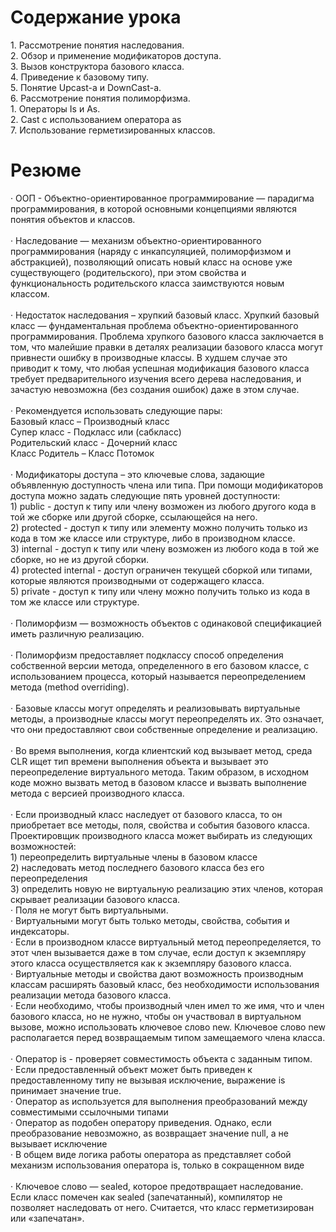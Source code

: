 <h1>Содержание урока </h1>
1. Рассмотрение понятия наследования.  </br> 
2. Обзор и применение модификаторов доступа.  </br> 
3. Вызов конструктора базового класса.  </br> 
4. Приведение к базовому типу.  </br> 
5. Понятие Upcast-а и DownCast-а.  </br> 
6. Рассмотрение понятия полиморфизма.  </br> 
1. Операторы Is и As.  </br> 
2. Cast с использованием оператора as  </br> 
7. Использование герметизированных классов.  </br> 

<h1>Резюме  </h1>
· ООП - Объектно-ориентированное программирование — парадигма программирования, в которой основными концепциями являются понятия объектов и классов. </br>  </br> 
· Наследование — механизм объектно-ориентированного программирования (наряду с инкапсуляцией, полиморфизмом и абстракцией), 
позволяющий описать новый класс на основе уже существующего (родительского), при этом свойства и функциональность родительского 
класса заимствуются новым классом. </br>    </br> 
· Недостаток наследования – хрупкий базовый класс. Хрупкий базовый класс — фундаментальная проблема объектно-ориентированного программирования. Проблема хрупкого базового класса заключается в том, что малейшие правки в деталях реализации базового класса могут привнести ошибку в производные классы. В худшем случае это приводит к тому, что любая успешная модификация базового класса требует предварительного изучения всего дерева наследования, и зачастую невозможна (без создания ошибок) даже в этом случае.  </br>  </br> 
· Рекомендуется использовать следующие пары:  </br> 
Базовый класс – Производный класс  </br> 
Супер класс - Подкласс или (сабкласс)  </br> 
Родительский класс - Дочерний класс  </br> 
Класс Родитель – Класс Потомок </br>  
 </br> 
· Модификаторы доступа – это ключевые слова, задающие объявленную доступность члена или типа. При помощи модификаторов доступа можно задать следующие пять уровней доступности:  </br> 
	1) public - доступ к типу или члену возможен из любого другого кода в той же сборке или другой сборке, ссылающейся на него.  </br> 
	2) protected - доступ к типу или элементу можно получить только из кода в том же классе или структуре, либо в производном классе.  </br> 
	3) internal - доступ к типу или члену возможен из любого кода в той же сборке, но не из другой сборки.  </br> 
	4) protected internal - доступ ограничен текущей сборкой или типами, которые являются производными от содержащего класса.  </br> 
	5) private - доступ к типу или члену можно получить только из кода в том же классе или структуре.  </br>  </br>  
· Полиморфизм — возможность объектов с одинаковой спецификацией иметь различную реализацию.  </br>  </br> 
· Полиморфизм предоставляет подклассу способ определения собственной версии   
метода, определенного в его базовом классе, с использованием процесса, который называется переопределением метода (method overriding).  </br>  </br> 
· Базовые классы могут определять и реализовывать виртуальные методы, а производные классы могут переопределять их. Это означает, что они предоставляют свои собственные определение и реализацию.  </br>  </br> 
· Во время выполнения, когда клиентский код вызывает метод, среда CLR ищет тип времени выполнения объекта и вызывает это переопределение виртуального метода. Таким образом, в исходном коде можно вызвать метод в базовом классе и вызвать выполнение метода с версией производного класса.  </br> </br>  
· Если производный класс наследует от базового класса, то он приобретает все методы, поля, свойства и события базового класса. Проектировщик производного класса может выбирать из следующих возможностей:   </br> 
1) переопределить виртуальные члены в базовом классе  </br> 
2) наследовать метод последнего базового класса без его переопределения  </br>  
3) определить новую не виртуальную реализацию этих членов, которая скрывает реализации базового класса.  </br> 
· Поля не могут быть виртуальными.   </br> 
· Виртуальными могут быть только методы, свойства, события и индексаторы.  </br> 
· Если в производном классе виртуальный метод переопределяется, то этот член вызывается даже в том случае, если доступ к экземпляру этого класса осуществляется как к экземпляру базового класса.  </br> 
· Виртуальные методы и свойства дают возможность производным классам расширять базовый класс, без необходимости использования реализации метода базового класса.  </br> 
· Если необходимо, чтобы производный член имел то же имя, что и член базового класса, но не нужно, чтобы он участвовал в виртуальном вызове, можно использовать ключевое слово new. Ключевое слово new располагается перед возвращаемым типом замещаемого члена класса.  </br>  </br> 
· Оператор is - проверяет совместимость объекта с заданным типом.  </br> 
· Если предоставленный объект может быть приведен к предоставленному типу не вызывая исключение, выражение is принимает значение true. </br>  
· Оператор as используется для выполнения преобразований между совместимыми ссылочными типами  </br> 
· Оператор as подобен оператору приведения. Однако, если преобразование невозможно, as возвращает значение null, а не вызывает исключение  </br> 
· В общем виде логика работы оператора as представляет собой механизм использования оператора is, только в сокращенном виде </br>  </br>  
· Ключевое слово — sealed, которое предотвращает наследование. Если класс помечен как sealed (запечатанный), компилятор не позволяет наследовать от него. Считается, что класс герметизирован или «запечатан».  </br> 
